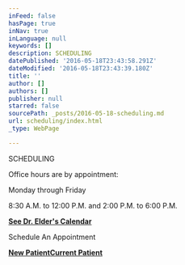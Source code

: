 ```yaml
---
inFeed: false
hasPage: true
inNav: true
inLanguage: null
keywords: []
description: SCHEDULING
datePublished: '2016-05-18T23:43:58.291Z'
dateModified: '2016-05-18T23:43:39.180Z'
title: ''
author: []
authors: []
publisher: null
starred: false
sourcePath: _posts/2016-05-18-scheduling.md
url: scheduling/index.html
_type: WebPage

---
```

SCHEDULING

Office hours are by appointment:

Monday through Friday

8:30 A.M. to 12:00 P.M. and 2:00 P.M. to 6:00 P.M.

[**See Dr. Elder's Calendar**][0]

Schedule An Appointment

[**New Patient**][1][**Current Patient**][2]

[0]: https://calendar.google.com/calendar/embed?src=office%40elderdc.com&ctz=America/Los_Angeles
[1]: https://drelder.acuityscheduling.com/schedule.php?appointmentType=1045193
[2]: https://drelder.acuityscheduling.com/schedule.php?appointmentType=1045175